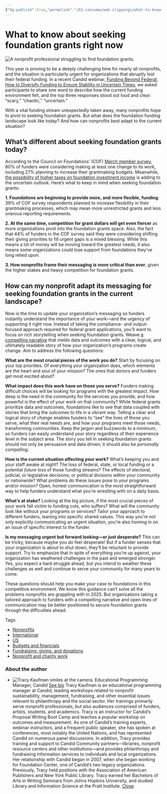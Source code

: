 ```yaml
---
{"dg-publish":true,"permalink":"/01-consume/web-clippings/what-to-know-about-seeking-foundation-grants-right-now/","title":"What to know about seeking foundation grants right now","tags":["clippings"],"created":"2025-06-26"}
---
```


# What to know about seeking foundation grants right now
![A nonprofit professional struggling to find foundation grants.](https://blog.candid.org/wp-content/uploads/2025/06/seeking-foundation-grants-768x386.png)

This year is proving to be a deeply challenging time for nearly all nonprofits, and the situation is particularly urgent for organizations that abruptly lost their federal funding. In a recent Candid webinar, [Funding Beyond Federal: How to Diversify Funding to Ensure Stability in Uncertain Times](https://www.youtube.com/watch?v=Y2_9i4EcsTo), we asked participants to share one word to describe how the current funding environment felt, and the top three responses stood out loud and clear: “scary,” “chaotic,” “uncertain.”

With a vital funding stream unexpectedly taken away, many nonprofits hope to pivot to seeking foundation grants. But what does the foundation funding landscape look like today? And how can nonprofits best adapt to the current situation?

## What’s different about seeking foundation grants today?

According to the Council on Foundations’ (COF) [March member survey](https://cof.org/sites/default/files/documents/files/private/CouncilOnFoundations-Member-Pulse-Survey-Summary-March-2025.pdf), 80% of funders were considering making at least one change to its work, including 27% planning to increase their grantmaking budgets. Meanwhile, [the possibility of higher taxes on foundation investment income](https://www.unitedphilforum.org/understanding-proposed-tax-changes-us-private-foundations) is adding to the uncertain outlook. Here’s what to keep in mind when seeking foundation grants:

**1\. Foundations are beginning to provide more, and more flexible, funding**: 39% of COF survey respondents planned to increase flexibility in their grantmaking processes, which may mean more unrestricted grants and less onerous reporting requirements.

**2\. At the same time, competition for grant dollars will get even fiercer** as more organizations pivot into the foundation grants space. Also, the fact that 44% of funders in the COF survey said they were considering shifting their giving priorities to fill urgent gaps is a mixed blessing. While this means a lot of money will be moving toward the greatest needs, it also means some organizations could lose support from foundations they’ve long relied upon.

**3\. How nonprofits frame their messaging** **is more critical than ever**, given the higher stakes and heavy competition for foundation grants.

## How can my nonprofit adapt its messaging for seeking foundation grants in the current landscape?

Now is the time to update your organization’s messaging so funders instantly understand the importance of your work—and the urgency of supporting it right now. Instead of taking the compliance- and output-focused approach required for federal grant applications, you’ll want to focus on rich storytelling when seeking foundation grants. Weave [a compelling narrative](https://blog.candid.org/post/communicating-program-impact-in-a-grant-proposal/) that melds data and outcomes with a clear, logical, and ultimately readable story of how your organization’s programs create change. Aim to address the following questions:

**What are the most crucial pieces of the work you do?** Start by focusing on your top priorities. Of everything your organization does, which elements are the heart and soul of your mission? The ones that donors and funders get most excited about?

**What impact does this work have on those you serve?** Funders making difficult choices will be looking for programs with the greatest impact. How deep is the need in the community for the services you provide, and how powerful is the effect of your work on that community? While federal grants prioritize data and outcomes, foundations like to see that data coupled with stories that bring the outcomes to life in a vibrant way. Telling a clear and logical story of *change* enables funders to “see” the lives of those you serve, what their real needs are, and how your programs meet those needs, transforming communities. Keep the jargon and buzzwords to a minimum, so funders can easily understand your story regardless of their experience level in the subject area. The story you tell in seeking foundation grants should not only be persuasive and data driven; it should also be *personally* *compelling*.

**How is the current situation affecting your work?** What’s keeping you and your staff awake at night? The loss of federal, state, or local funding or a potential *future* loss of those funding streams? The effects of electoral, judicial, or legislative decisions; or political divisions within your community or nationwide? What problems do these issues pose to your programs and/or mission? Open, honest communication is the most straightforward way to help funders understand what you’re wrestling with on a daily basis.

**What’s at stake?** Looking at the big picture, if the most crucial pieces of your work fall victim to funding cuts, who suffers? What will the community look like without your programs or services? Tailor your approach to different funders, leaning into specific shared values. This way you’re not only explicitly communicating an urgent situation, you’re also homing in on an issue of specific interest to the funder.

**Is my messaging urgent but forward looking—or just desperate?** This can be tricky, because maybe you *do* feel desperate! But if a funder senses that your organization is about to shut down, they’ll be reluctant to provide support. Try to emphasize that in spite of everything you’re up against, your organization has weathered challenges in the past and emerged stronger. Yes, you expect a hard struggle ahead, but you intend to weather these challenges as well and continue to serve your community for many years to come.

These questions should help you make your case to foundations in this competitive environment. We know this guidance can’t solve all the problems nonprofits are grappling with in 2025. But organizations taking a tailored approach to funders with a compelling narrative and open lines of communication may be better positioned to secure foundation grants through the difficulties ahead.

Tags:

- [Nonprofits](https://blog.candid.org/search/?_topics=6)
- [International](https://blog.candid.org/search/?_topics=8)
- [US](https://blog.candid.org/search/?_topics=9)
- [Budgets and financials](https://blog.candid.org/search/?_topics=14)
- [Fundraising, giving, and donations](https://blog.candid.org/search/?_topics=22)
- [Nonprofit and charity work](https://blog.candid.org/search/?_topics=27)

### About the author

- ![Tracy Kaufman smiles at the camera.](https://blog.candid.org/wp-content/uploads/2022/08/tracy-150x150.png)
	Educational Programming Manager, Candid
	[See bio](https://blog.candid.org/post/helpful-considerations-nonprofits-seeking-foundation-grants-right-now/#0)
	Tracy Kaufman is an educational programming manager at Candid, leading workshops related to nonprofit sustainability, management, fundraising, and other essential issues relevant to philanthropy and the social sector. Her trainings primarily serve nonprofit professionals, but also audiences comprised of funders, artists, students, and academics. Tracy is an instructor for Candid’s Proposal Writing Boot Camp and teaches a popular workshop on outcomes and measurement. As one of Candid’s training experts, webinar instructors, and a frequent public speaker, she has spoken at conferences, most notably the United Nations, and has represented Candid on numerous panel discussions.
	In addition, Tracy provides training and support to Candid Community partners—libraries, nonprofit resource centers and other institutions—and provides philanthropy and fundraising information services to individuals and local organizations. Her relationship with Candid began in 2007, when she began working for Foundation Center, one of Candid’s two legacy organizations. Previously, Tracy held positions with the Association of American Publishers and New York Public Library. Tracy earned her Bachelors of Arts in Writing Seminars from Johns Hopkins University, and studied Library and Information Science at the Pratt Institute.
	[Close](https://blog.candid.org/post/helpful-considerations-nonprofits-seeking-foundation-grants-right-now/#0)
